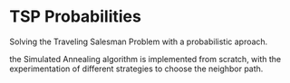 # TSP Probabilities

Solving the Traveling Salesman Problem with a probabilistic aproach.

the Simulated Annealing algorithm is implemented from scratch, with the experimentation of different strategies to choose the neighbor path.

